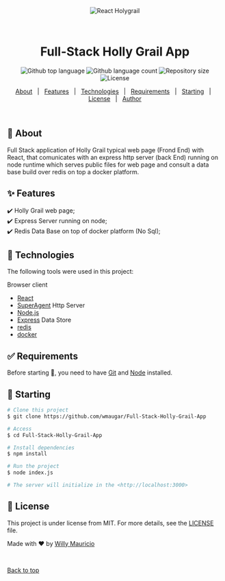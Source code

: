 <div align="center" id="top"> 
  <img src="./.github/app.gif" alt="React Holygrail" />

  &#xa0;

  <!-- <a href="https://reactholygrail.netlify.app">Demo</a> -->
</div>

<h1 align="center">Full-Stack Holly Grail App</h1>

<p align="center">
  <img alt="Github top language" src="https://img.shields.io/github/languages/top/wmaugar/Full-Stack-Holly-Grail-App?color=56BEB8">

  <img alt="Github language count" src="https://img.shields.io/github/languages/count/wmaugar/Full-Stack-Holly-Grail-App?color=56BEB8">

  <img alt="Repository size" src="https://img.shields.io/github/repo-size/wmaugar/Full-Stack-Holly-Grail-App?color=56BEB8">

  <img alt="License" src="https://img.shields.io/github/license/wmaugar/Full-Stack-Holly-Grail-App?color=56BEB8">

  <!-- <img alt="Github issues" src="https://img.shields.io/github/issues/wmaugar/Full-Stack-Holly-Grail-App?color=56BEB8" /> -->

  <!-- <img alt="Github forks" src="https://img.shields.io/github/forks/wmaugar/Full-Stack-Holly-Grail-App?color=56BEB8" /> -->

  <!-- <img alt="Github stars" src="https://img.shields.io/github/stars/wmaugar/Full-Stack-Holly-Grail-App?color=56BEB8" /> -->
</p>

<!-- Status -->

<!-- <h4 align="center"> 
	🚧  React Holygrail 🚀 Under construction...  🚧
</h4> 

<hr> -->

<p align="center">
  <a href="#dart-about">About</a> &#xa0; | &#xa0; 
  <a href="#sparkles-features">Features</a> &#xa0; | &#xa0;
  <a href="#rocket-technologies">Technologies</a> &#xa0; | &#xa0;
  <a href="#white_check_mark-requirements">Requirements</a> &#xa0; | &#xa0;
  <a href="#checkered_flag-starting">Starting</a> &#xa0; | &#xa0;
  <a href="#memo-license">License</a> &#xa0; | &#xa0;
  <a href="https://github.com/wmaugar" target="_blank">Author</a>
</p>

<br>

## :dart: About ##

Full Stack application of Holly Grail typical web page (Frond End) with React, that comunicates with an express http server (back End) running on node runtime which serves public files for web page and consult a data base build over redis on top a docker platform.  

## :sparkles: Features ##

:heavy_check_mark: Holly Grail web page;\
:heavy_check_mark: Express Server running on node;\
:heavy_check_mark: Redis Data Base on top of docker platform (No Sql);

## :rocket: Technologies ##

The following tools were used in this project:

Browser client
- [React](https://pt-br.reactjs.org/)
- [SuperAgent](https://www.npmjs.com/package/superagent)
Http Server
- [Node.js](https://nodejs.org/en/)
- [Express](https://www.npmjs.com/package/express)
Data Store
- [redis](https://redis.io/)
- [docker](https://www.docker.com/)

## :white_check_mark: Requirements ##

Before starting :checkered_flag:, you need to have [Git](https://git-scm.com) and [Node](https://nodejs.org/en/) installed.

## :checkered_flag: Starting ##

```bash
# Clone this project
$ git clone https://github.com/wmaugar/Full-Stack-Holly-Grail-App

# Access
$ cd Full-Stack-Holly-Grail-App

# Install dependencies
$ npm install

# Run the project
$ node index.js

# The server will initialize in the <http://localhost:3000>
```

## :memo: License ##

This project is under license from MIT. For more details, see the [LICENSE](LICENSE.md) file.


Made with :heart: by <a href="https://github.com/wmaugar" target="_blank">Willy Mauricio</a>

&#xa0;

<a href="#top">Back to top</a>
